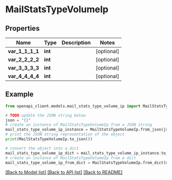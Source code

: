 # MailStatsTypeVolumeIp


## Properties

Name | Type | Description | Notes
------------ | ------------- | ------------- | -------------
**var_1_1_1_1** | **int** |  | [optional] 
**var_2_2_2_2** | **int** |  | [optional] 
**var_3_3_3_3** | **int** |  | [optional] 
**var_4_4_4_4** | **int** |  | [optional] 

## Example

```python
from openapi_client.models.mail_stats_type_volume_ip import MailStatsTypeVolumeIp

# TODO update the JSON string below
json = "{}"
# create an instance of MailStatsTypeVolumeIp from a JSON string
mail_stats_type_volume_ip_instance = MailStatsTypeVolumeIp.from_json(json)
# print the JSON string representation of the object
print(MailStatsTypeVolumeIp.to_json())

# convert the object into a dict
mail_stats_type_volume_ip_dict = mail_stats_type_volume_ip_instance.to_dict()
# create an instance of MailStatsTypeVolumeIp from a dict
mail_stats_type_volume_ip_from_dict = MailStatsTypeVolumeIp.from_dict(mail_stats_type_volume_ip_dict)
```
[[Back to Model list]](../README.md#documentation-for-models) [[Back to API list]](../README.md#documentation-for-api-endpoints) [[Back to README]](../README.md)


